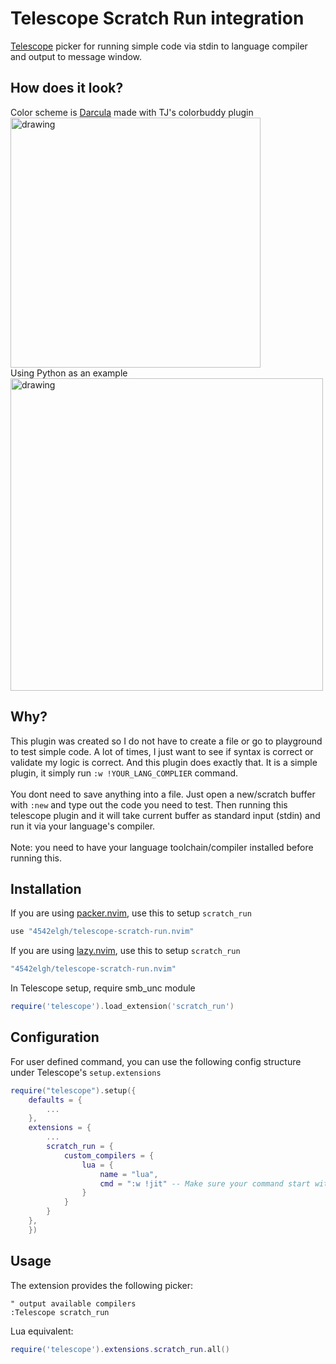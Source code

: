 # Telescope Scratch Run integration
[Telescope](https://github.com/nvim-telescope/telescope.nvim) picker for running simple code via stdin to language compiler and output to message window.

## How does it look?
Color scheme is [Darcula](https://github.com/4542elgh/darcula.nvim) made with TJ's colorbuddy plugin<br/>
<img src="https://user-images.githubusercontent.com/17227723/209482354-e055c4ad-12ca-4f16-8c2f-b89d2a409d40.png" alt="drawing" width="400"/>
<br/>
Using Python as an example<br/>
<img src="https://user-images.githubusercontent.com/17227723/209483105-80ac03df-bf33-4bda-ac7e-cae2e25c23da.png" alt="drawing" width="500"/>

## Why?
This plugin was created so I do not have to create a file or go to playground to test simple code. A lot of times, I just want to see if syntax is correct or validate my logic is correct.
And this plugin does exactly that.
It is a simple plugin, it simply run `:w !YOUR_LANG_COMPLIER` command.
<br/><br/>
You dont need to save anything into a file. Just open a new/scratch buffer with `:new` and type out the code you need to test.
Then running this telescope plugin and it will take current buffer as standard input (stdin) and run it via your language's compiler.
<br/><br/>
Note: you need to have your language toolchain/compiler installed before running this.

## Installation
If you are using [packer.nvim](https://github.com/wbthomason/packer.nvim), use this to setup `scratch_run`
```lua
use "4542elgh/telescope-scratch-run.nvim"
```
If you are using [lazy.nvim](https://github.com/folke/lazy.nvim), use this to setup `scratch_run`
```lua
"4542elgh/telescope-scratch-run.nvim"
```

In Telescope setup, require smb_unc module
```lua
require('telescope').load_extension('scratch_run')
```

## Configuration
For user defined command, you can use the following config structure under Telescope's `setup.extensions`
```lua
require("telescope").setup({
    defaults = {
        ...
    },
    extensions = {
        ...
        scratch_run = {
            custom_compilers = {
                lua = {
                    name = "lua",
                    cmd = ":w !jit" -- Make sure your command start with ':w !' then follow by your compiler command
                }
            }
        }
    },
    })
```

## Usage

The extension provides the following picker:
```viml
" output available compilers
:Telescope scratch_run 
```
Lua equivalent:
```lua
require('telescope').extensions.scratch_run.all()
```
